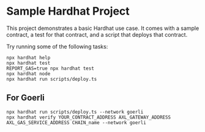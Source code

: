 # Sample Hardhat Project

This project demonstrates a basic Hardhat use case. It comes with a sample contract, a test for that contract, and a script that deploys that contract.

Try running some of the following tasks:

```shell
npx hardhat help
npx hardhat test
REPORT_GAS=true npx hardhat test
npx hardhat node
npx hardhat run scripts/deploy.ts
```

## For Goerli

```shell
npx hardhat run scripts/deploy.ts --network goerli
npx hardhat verify YOUR_CONTRACT_ADDRESS AXL_GATEWAY_ADDRESS AXL_GAS_SERVICE_ADDRESS CHAIN_name --network goerli
```
